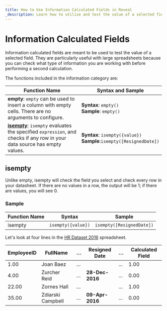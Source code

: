 ```yaml
---
title: How to Use Information Calculated Fields in Reveal 
_description: Learn how to utilize and test the value of a selected field through Information Calculated Fields.
---
```


# Information Calculated Fields

Information calculated fields are meant to be used to test the value of
a selected field. They are particularly useful with large spreadsheets because you can check what type of information you are working with before performing a second calculation.

The functions included in the information category are:

| **Function Name**                                                                                                                    | **Syntax and Sample**                                               |
|--------------------------------------------------------------------------------------------------------------------------------------|---------------------------------------------------------------------|
| **empty**: `empty` can be used to insert a column with empty cells. There are no arguments to configure.                             | **Syntax**: `empty()`<br/>**Sample**: `empty()`                     |
| [**isempty**](#isempty): `isempty` evaluates the specified `expression`, and checks if any row in your data source has empty values. | **Syntax**: `isempty({value})`<br/>**Sample**:`isempty([ResignedDate])` |



<a name='isempty'></a>
## isempty

Unlike empty, isempty will check the field you select and check every
row in your datasheet. If there are no values in a row, the output will
be 1; if there are values, you will see 0.

### Sample

| Function Name | Syntax             | Sample                    |
| ------------- | ------------------ | ------------------------- |
| isempty       | `isempty({value})` | `isempty([ResignedDate])` |

Let's look at four lines in the [HR Dataset 2016](http://download.infragistics.com/reportplus/help/samples/HR%20Dataset_2016.xlsx) spreadsheet.

| EmployeeID | FullName          | …​ | Resigned Date   | …​ | Calculated Field |
| ---------- | ----------------- | -- | --------------- | -- | ---------------- |
| 1.00       | Joan Baez         | …​ |                 | …​ | 1.00             |
| 4.00       | Zurcher Reid      | …​ | **28-Dec-2016** | …​ | 0.00             |
| 22.00      | Zornes Hall       | …​ |                 | …​ | 1.00             |
| 35.00      | Zdiarski Campbell | …​ | **09-Apr-2016** | …​ | 0.00             |
